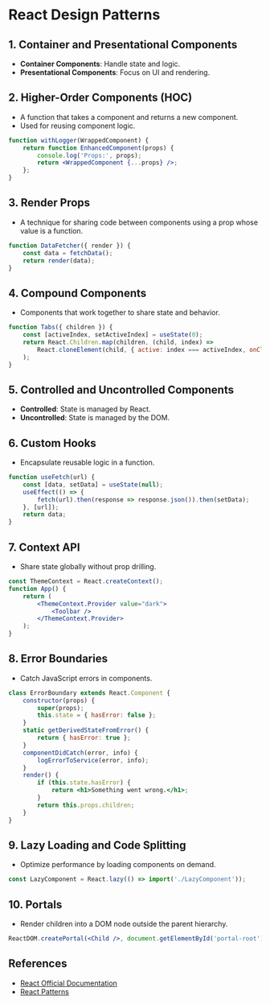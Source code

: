 # React Design Patterns

## 1. Container and Presentational Components
- **Container Components**: Handle state and logic.
- **Presentational Components**: Focus on UI and rendering.

## 2. Higher-Order Components (HOC)
- A function that takes a component and returns a new component.
- Used for reusing component logic.

```jsx
function withLogger(WrappedComponent) {
    return function EnhancedComponent(props) {
        console.log('Props:', props);
        return <WrappedComponent {...props} />;
    };
}
```

## 3. Render Props
- A technique for sharing code between components using a prop whose value is a function.

```jsx
function DataFetcher({ render }) {
    const data = fetchData();
    return render(data);
}
```

## 4. Compound Components
- Components that work together to share state and behavior.

```jsx
function Tabs({ children }) {
    const [activeIndex, setActiveIndex] = useState(0);
    return React.Children.map(children, (child, index) =>
        React.cloneElement(child, { active: index === activeIndex, onClick: () => setActiveIndex(index) })
    );
}
```

## 5. Controlled and Uncontrolled Components
- **Controlled**: State is managed by React.
- **Uncontrolled**: State is managed by the DOM.

## 6. Custom Hooks
- Encapsulate reusable logic in a function.

```jsx
function useFetch(url) {
    const [data, setData] = useState(null);
    useEffect(() => {
        fetch(url).then(response => response.json()).then(setData);
    }, [url]);
    return data;
}
```

## 7. Context API
- Share state globally without prop drilling.

```jsx
const ThemeContext = React.createContext();
function App() {
    return (
        <ThemeContext.Provider value="dark">
            <Toolbar />
        </ThemeContext.Provider>
    );
}
```

## 8. Error Boundaries
- Catch JavaScript errors in components.

```jsx
class ErrorBoundary extends React.Component {
    constructor(props) {
        super(props);
        this.state = { hasError: false };
    }
    static getDerivedStateFromError() {
        return { hasError: true };
    }
    componentDidCatch(error, info) {
        logErrorToService(error, info);
    }
    render() {
        if (this.state.hasError) {
            return <h1>Something went wrong.</h1>;
        }
        return this.props.children;
    }
}
```

## 9. Lazy Loading and Code Splitting
- Optimize performance by loading components on demand.

```jsx
const LazyComponent = React.lazy(() => import('./LazyComponent'));
```

## 10. Portals
- Render children into a DOM node outside the parent hierarchy.

```jsx
ReactDOM.createPortal(<Child />, document.getElementById('portal-root'));
```

## References
- [React Official Documentation](https://reactjs.org/docs/getting-started.html)
- [React Patterns](https://reactpatterns.com/)